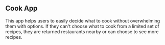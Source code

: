 ## Cook App
This app helps users to easily decide what to cook without overwhelming them with options. If they can't choose what to cook from a limited set of recipes, they are returned restaurants nearby or can choose to see more recipes.


